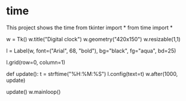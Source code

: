 # time
This project shows the time
from tkinter import *
from time import *

w = Tk()
w.title("Digital clock")
w.geometry("420x150")
w.resizable(1,1)

l = Label(w,
        font=("Arial", 68, "bold"),
        bg="black",
            fg="aqua",
            bd=25)

l.grid(row=0, column=1)

def update():
    t = strftime("%H:%M:%S")
    l.config(text=t)
    w.after(1000, update)

update()
w.mainloop()
